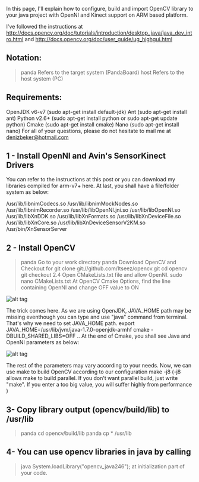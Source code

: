 In this page, I'll explain how to configure, build and import OpenCV library to your java project with OpenNI and Kinect support on ARM based platform.

I've followed the instructions at
http://docs.opencv.org/doc/tutorials/introduction/desktop_java/java_dev_intro.html
and
http://docs.opencv.org/doc/user_guide/ug_highgui.html

## Notation:
>panda     Refers to the target system (PandaBoard)
>host      Refers to the host system (PC)

## Requirements:
OpenJDK v6-v7 (sudo apt-get install default-jdk)
Ant (sudo apt-get install ant)
Python v2.6+ (sudo apt-get install python or sudo apt-get update python)
Cmake (sudo apt-get install cmake)
Nano (sudo apt-get install nano)
For all of your questions, please do not hesitate to mail me at denizbeker@hotmail.com

## 1 - Install OpenNI and Avin's SensorKinect Drivers

You can refer to the instructions at this post or you can download my libraries compiled for arm-v7+ here. At last, you shall have a file/folder system as below:

/usr/lib/libnimCodecs.so 
/usr/lib/libnimMockNodes.so
/usr/lib/libnimRecorder.so
/usr/lib/libOpenNI.jni.so
/usr/lib/libOpenNI.so  
/usr/lib/libXnDDK.so
/usr/lib/libXnFormats.so
/usr/lib/libXnDeviceFile.so
/usr/lib/libXnCore.so
/usr/lib/libXnDeviceSensorV2KM.so
/usr/bin/XnSensorServer

## 2 - Install OpenCV
>panda Go to your work directory
>panda Download OpenCV and Checkout for 
>git clone git://github.com/Itseez/opencv.git
>cd opencv
>git checkout 2.4
Open CMakeLists.txt file and allow OpenNI.
>sudo nano CMakeLists.txt 
>At OpenCV Cmake Options, find the line containing OpenNI and change OFF value to ON

![alt tag](https://github.com/dBeker/Kinect-Depth/blob/master/Images/OpenNI.PNG)

The trick comes here. As we are using OpenJDK, JAVA_HOME path may be missing eventhough you can type and use "java" command from terminal. That's why we need to set JAVA_HOME path.
export JAVA_HOME=/usr/lib/jvm/java-1.7.0-openjdk-armhf
cmake -DBUILD_SHARED_LIBS=OFF ..
At the end of Cmake, you shall see Java and OpenNI parameters as below:

![alt tag](https://github.com/dBeker/Kinect-Depth/blob/master/Images/output.PNG)

The rest of the parameters may vary according to your needs.
Now, we can use make to build OpenCV according to our configuration
make -j8 
(-j8 allows make to build parallel. If you don't want parallel build, just write "make". If you enter a too big value, you will suffer highly from performance )

## 3- Copy library output (opencv/build/lib) to /usr/lib
>panda cd opencv/build/lib
>panda cp * /usr/lib

## 4- You can use opencv libraries in java by calling 
>java System.loadLibrary("opencv_java246");
at initialization part of your code.



